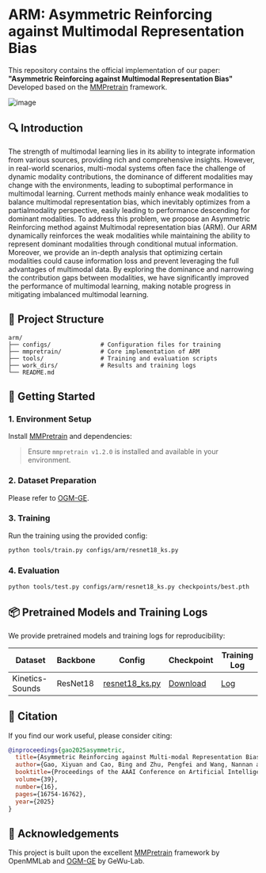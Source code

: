 # ARM: Asymmetric Reinforcing against Multimodal Representation Bias

This repository contains the official implementation of our paper:  
**"Asymmetric Reinforcing against Multimodal Representation Bias"**  
Developed based on the [MMPretrain](https://github.com/open-mmlab/mmpretrain) framework.

![image](https://github.com/user-attachments/assets/f4078619-4d9d-4eb2-8330-cd1787b7ea8f)

## 🔍 Introduction

The strength of multimodal learning lies in its ability to integrate information from various sources, providing rich and comprehensive insights. However, in real-world scenarios, multi-modal systems often face the challenge of dynamic modality contributions, the dominance of different modalities may change with the environments, leading to suboptimal performance in multimodal learning. Current methods mainly enhance weak modalities to balance multimodal representation bias, which inevitably optimizes from a partialmodality perspective, easily leading to performance descending for dominant modalities. To address this problem, we propose an Asymmetric Reinforcing method against Multimodal representation bias (ARM). Our ARM dynamically reinforces the weak modalities while maintaining the ability to represent dominant modalities through conditional mutual information. Moreover, we provide an in-depth analysis that optimizing certain modalities could cause information loss and prevent leveraging the full advantages of multimodal data. By exploring the dominance and narrowing the contribution gaps between modalities, we have significantly improved the performance of multimodal learning, making notable progress in mitigating imbalanced multimodal learning.

<!--## 🛠️ Features

- Dynamically computes **conditional mutual information** as fusion weights.
- Explicitly narrows **marginal contribution gaps** across modalities.
- Compatible with **MMPretrain-style pipelines**.
- Supports training on custom multimodal datasets.
-->

## 📂 Project Structure

```
arm/
├── configs/              # Configuration files for training
├── mmpretrain/           # Core implementation of ARM
├── tools/                # Training and evaluation scripts
├── work_dirs/            # Results and training logs
└── README.md
```

## 🚀 Getting Started

### 1. Environment Setup

Install [MMPretrain](https://github.com/open-mmlab/mmpretrain) and dependencies:

> Ensure `mmpretrain v1.2.0` is installed and available in your environment.

### 2. Dataset Preparation

Please refer to [OGM-GE](https://github.com/GeWu-Lab/OGM-GE_CVPR2022).

### 3. Training

Run the training using the provided config:

```bash
python tools/train.py configs/arm/resnet18_ks.py
```

### 4. Evaluation

```bash
python tools/test.py configs/arm/resnet18_ks.py checkpoints/best.pth
```

## 📦 Pretrained Models and Training Logs

We provide pretrained models and training logs for reproducibility:

| Dataset     | Backbone | Config | Checkpoint | Training Log |
|-------------|----------|--------|------------|--------------|
|  Kinetics-Sounds | ResNet18 | [resnet18_ks.py](configs/arm/resnet18_ks.py) | [Download](work_dirs/) | [Log](work_dirs/train_log.log) |

<!-- > 📝 *Note: Please ensure to use the same config and environment for consistent results.* -->

## 📄 Citation

If you find our work useful, please consider citing:

```bibtex
@inproceedings{gao2025asymmetric,
  title={Asymmetric Reinforcing against Multi-modal Representation Bias},
  author={Gao, Xiyuan and Cao, Bing and Zhu, Pengfei and Wang, Nannan and Hu, Qinghua},
  booktitle={Proceedings of the AAAI Conference on Artificial Intelligence},
  volume={39},
  number={16},
  pages={16754-16762},
  year={2025}
}
```

## 🤝 Acknowledgements

This project is built upon the excellent [MMPretrain](https://github.com/open-mmlab/mmpretrain) framework by OpenMMLab and [OGM-GE](https://github.com/GeWu-Lab/OGM-GE_CVPR2022) by GeWu-Lab.
